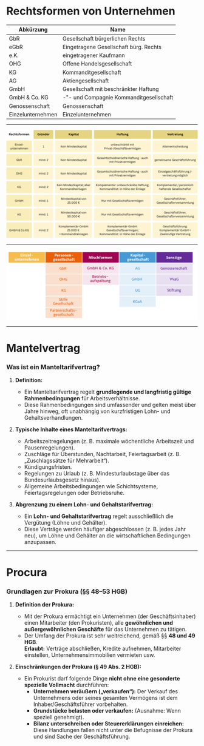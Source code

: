 
# **Rechtsformen von Unternehmen**

| Abkürzung         | Name                                    |
| ----------------- | --------------------------------------- |
| GbR               | Gesellschaft bürgerlichen Rechts        |
| eGbR              | Eingetragene Gesellschaft bürg. Rechts  |
| e.K.              | eingetragener Kaufmann                  |
| OHG               | Offene Handelsgesellschaft              |
| KG                | Kommanditgesellschaft                   |
| AG                | Aktiengesellschaft                      |
| GmbH              | Gesellschaft mit beschränkter Haftung   |
| GmbH & Co. KG     | -"- und Compagnie Kommanditgesellschaft |
| Genossenschaft    | Genossenschaft                          |
| Einzelunternehmen | Einzelunternehmen                       |

---

![image](Bilder/Pasted_image_20250420143227.png)

---

![image](Bilder/Pasted_image_20250420143312.png)

---

# **Mantelvertrag**

### **Was ist ein Manteltarifvertrag?**

1. **Definition:**
    
    - Ein Manteltarifvertrag regelt **grundlegende und langfristig gültige Rahmenbedingungen** für Arbeitsverhältnisse.
    - Diese Rahmenbedingungen sind umfassender und gelten meist über Jahre hinweg, oft unabhängig von kurzfristigen Lohn- und Gehaltsverhandlungen.
2. **Typische Inhalte eines Manteltarifvertrags:**
    
    - Arbeitszeitregelungen (z. B. maximale wöchentliche Arbeitszeit und Pausenregelungen).
    - Zuschläge für Überstunden, Nachtarbeit, Feiertagsarbeit (z. B. „Zuschlagssätze für Mehrarbeit“).
    - Kündigungsfristen.
    - Regelungen zu Urlaub (z. B. Mindesturlaubstage über das Bundesurlaubsgesetz hinaus).
    - Allgemeine Arbeitsbedingungen wie Schichtsysteme, Feiertagsregelungen oder Betriebsruhe.
3. **Abgrenzung zu einem Lohn- und Gehaltstarifvertrag:**
    
    - Ein **Lohn- und Gehaltstarifvertrag** regelt ausschließlich die Vergütung (Löhne und Gehälter).
    - Diese Verträge werden häufiger abgeschlossen (z. B. jedes Jahr neu), um Löhne und Gehälter an die wirtschaftlichen Bedingungen anzupassen.


---

# **Procura**

### **Grundlagen zur Prokura (§§ 48–53 HGB)**

1. **Definition der Prokura:**
    
    - Mit der Prokura ermächtigt ein Unternehmen (der Geschäftsinhaber) einen Mitarbeiter (den Prokuristen), alle **gewöhnlichen und außergewöhnlichen Geschäfte** für das Unternehmen zu tätigen.
    - Der Umfang der Prokura ist sehr weitreichend, gemäß §§ **48 und 49 HGB**.  
        **Erlaubt:** Verträge abschließen, Kredite aufnehmen, Mitarbeiter einstellen, Unternehmensimmobilien vermieten usw.
        
2. **Einschränkungen der Prokura (§ 49 Abs. 2 HGB):**
    
    - Ein Prokurist darf folgende Dinge **nicht ohne eine gesonderte spezielle Vollmacht** durchführen:
        - **Unternehmen veräußern („verkaufen“):** Der Verkauf des Unternehmens oder seines gesamten Vermögens ist dem Inhaber/Geschäftsführer vorbehalten.
        - **Grundstücke belasten oder verkaufen:** (Ausnahme: Wenn speziell genehmigt).
        - **Bilanz unterschreiben oder Steuererklärungen einreichen:** Diese Handlungen fallen nicht unter die Befugnisse der Prokura und sind Sache der Geschäftsführung.